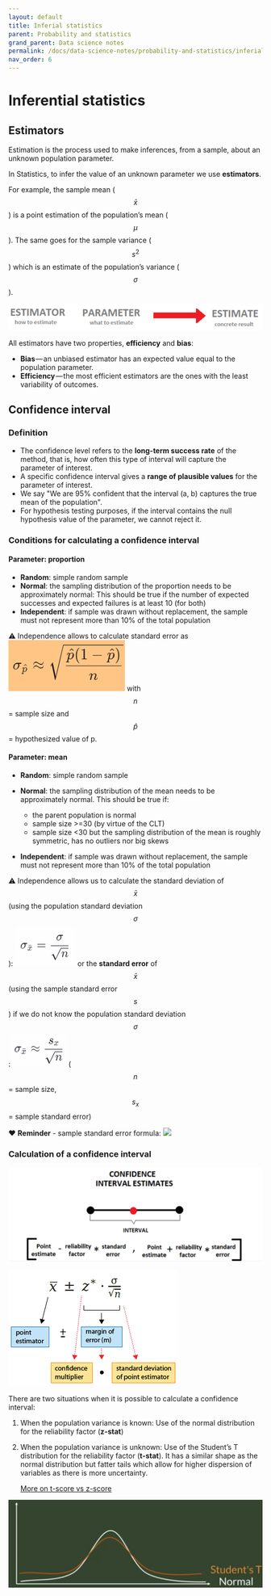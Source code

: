 ```yaml
---
layout: default
title: Inferial statistics
parent: Probability and statistics
grand_parent: Data science notes
permalink: /docs/data-science-notes/probability-and-statistics/inferial-stats/
nav_order: 6
---
```


# Inferential statistics

## Estimators

Estimation is the process used to make inferences, from a sample, about an unknown population parameter.

In Statistics, to infer the value of an unknown parameter we use **estimators**. 

For example, the sample mean ($$\bar x​$$) is a point estimation of the population’s mean ($$\mu​$$). The same goes for the sample variance ($$s^2​$$) which is an estimate of the population’s variance ($$\sigma​$$).

![](../../../assets/estimator.PNG)

All estimators have two properties, **efficiency** and **bias**:

- **Bias** — an unbiased estimator has an expected value equal to the population parameter.
- **Efficiency** — the most efficient estimators are the ones with the least variability of outcomes.

## Confidence interval

### Definition

- The confidence level refers to the **long-term success rate** of the method, that is, how often this type of interval will capture the parameter of interest.
- A specific confidence interval gives a **range of plausible values** for the parameter of interest.
- We say "We are 95% confident that the interval (a, b) captures the true mean of the population".
- For hypothesis testing purposes, if the interval contains the null hypothesis value of the parameter, we cannot reject it.

### Conditions for calculating a confidence interval

#### Parameter: proportion

- **Random**: simple random sample
- **Normal**: the sampling distribution of the proportion needs to be approximately normal: This should be true if the number of expected successes and expected failures is at least 10 (for both)
- **Independent**: if sample was drawn without replacement, the sample must not represent more than 10% of the total population

:warning: Independence allows to calculate standard error as ![](../../../assets/se_prop.png) with $$n$$ = sample size and $$\hat p$$ = hypothesized value of p.

#### Parameter: mean

- **Random**: simple random sample

- **Normal**: the sampling distribution of the mean needs to be approximately normal. This should be      true if:

  - the parent population is normal
  - sample size >=30 (by virtue of the CLT)
  - 
    sample size <30 but the sampling distribution of the mean is roughly symmetric, has no outliers nor big skews

- **Independent**: if sample was drawn without replacement, the sample must not represent more than 10% of the total population

  

:warning: Independence allows us to calculate the standard deviation of $$\bar x$$ (using the population standard deviation $$σ$$): ![](../../../assets/std_mean.png) or the **standard error** of $$\bar x$$ (using the sample standard error $$s$$) if we do not know the population standard deviation $$σ$$:![](../../../assets/se_mean.png) ($$n$$ = sample size, $$s_x$$ = sample standard error)

:heart: **Reminder** - sample standard error formula: ![](C:\Users\nadia\Documents\Coding\data_science_notes\probability_and_statistics\../../../assets/se.png)

###  Calculation of a confidence interval



![](../../../assets/confint.PNG)

![](../../../assets/margin_error.gif)

There are two situations when it is possible to calculate a confidence interval:

1. When the population variance is known: Use of the normal distribution for the reliability factor (**z-stat**)

2. When the population variance is unknown: Use of the Student’s T distribution for the reliability factor (**t-stat**). It has a similar shape as the normal distribution but fatter tails which allow for higher dispersion of variables as there is more uncertainty.

   [More on t-score vs z-score](https://www.statisticshowto.datasciencecentral.com/probability-and-statistics/hypothesis-testing/t-score-vs-z-score/)

![](../../../assets/tdist.PNG)